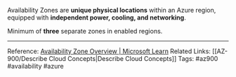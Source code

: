 Availability Zones are **unique physical locations** within an Azure region, equipped with **independent power, cooling, and networking**.

Minimum of **three** separate zones in enabled regions.

---

Reference:
[Availability Zone Overview | Microsoft Learn](https://docs.microsoft.com/en-us/azure/availability-zones/az-overview)
Related Links:
[[AZ-900/Describe Cloud Concepts|Describe Cloud Concepts]]
Tags:
#az900 #availability #azure 